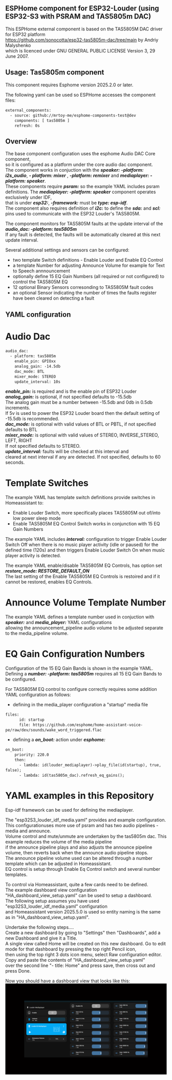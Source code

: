 
## ESPHome component for ESP32-Louder (using ESP32-S3 with PSRAM and TAS5805m DAC)

This ESPHome external component is based on the TAS5805M DAC driver for ESP32 platform<BR>
https://github.com/sonocotta/esp32-tas5805m-dac/tree/main by Andriy Malyshenko<BR>
which is licenced under GNU GENERAL PUBLIC LICENSE Version 3, 29 June 2007.


## Usage: Tas5805m component
This component requires Esphome version 2025.2.0 or later.

The following yaml can be used so ESPHome accesses the component files:
```
external_components:
  - source: github://mrtoy-me/esphome-components-test@dev
    components: [ tas5805m ]
    refresh: 0s
```

## Overview
The base component configuration uses the esphome Audio DAC Core component,<BR>
so it is configured as a platform under the core audio dac component.<BR>
The component works in conjuction with the ***speaker:*** ***-platform: i2s_audio***,
***- platform: mixer*** , ***-platform: remixer*** and ***mediaplayer: -platform: speaker***.<BR>
These components require ***psram:*** so the example YAML includes psram definitions.
The ***mediaplayer: -platform: speaker*** component operates exclusively under IDF,<BR>
that is under ***esp32:***, ***-framework:*** must be ***type: esp-idf***.<BR>
The component also requires definition of ***i2c:*** to define the ***sda:*** and ***scl:*** pins
used to communicate with the ESP32 Louder's TAS5805M.

The component monitors for TAS5805M faults at the update interval of the ***audio_dac: -platform: tas5805m***<BR>
If any fault is detected, the faults will be automatically cleared at this next update interval.

Several additional settings and sensors can be configured:
- two template Switch definitions - Enable Louder and Enable EQ Control
- a template Number for adjusting Announce Volume for example for Text to Speech annnouncement
- optionally define 15 EQ Gain Numbers (all required or not configured) to control the TAS5805M EQ
- 12 optional Binary Sensors corresonding to TAS5805M fault codes
- an optional Sensor indicating the number of times the faults register have been cleared on detecting a fault

## YAML configuration

# Audio Dac
```
audio_dac:
  - platform: tas5805m
    enable_pin: GPIOxx
    analog_gain: -14.5db
    dac_mode: BTL
    mixer_mode: STEREO
    update_interval: 10s
```
***enable_pin:*** is required and is the enable pin of ESP32 Louder<BR>
***analog_gain:*** is optional, if not specified defaults to -15.5db<BR>
The analog gain must be a number between -15.5db and 0db in 0.5db increments.<BR>
If 5v is used to power the ESP32 Louder board then the default setting of -15.5db is recommended.<BR>
***dac_mode:*** is optional with valid values of BTL or PBTL, if not specified defaults to BTL<BR>
***mixer_mode:*** is optional with valid values of STEREO, INVERSE_STEREO, LEFT, RIGHT<BR>
If not specified defaults to STEREO.<BR>
***update_interval:*** faults will be checked at this interval and<BR>
cleared at next interval if any are detected. If not specified, defaults to 60 seconds.<BR>

# Template Switches
The example YAML has template switch definitions provide switches in Homeassistant to:
 - Enable Louder Switch, more specifically places TAS5805M out of/into low power sleep mode
 - Enable TAS5805M EQ Control Switch works in conjunction with 15 EQ Gain Numbers

The example YAML includes ***interval:*** configuration to trigger Enable Louder Switch Off
when there is no music player activity (idle or paused) for the defined time (120s) and
then triggers Enable Louder Switch On when music player activity is detected.

The example YAML enable/disable TAS5805M EQ Controls, has option set ***restore_mode: RESTORE_DEFAULT_ON***<BR>
The last setting of the Enable TAS5805M EQ Controls is restoired and if it cannot be restored, enables EQ Controls.

# Announce Volume Template Number
The example YAML defines a template number used in conjuction with<BR>
***speaker:*** and ***media_player:*** YAML configurations<BR>
allowing the announcement_pipeline audio volume to be adjusted separate to the media_pipeline volume.

# EQ Gain Configuration Numbers
Configuration of the 15 EQ Gain Bands is shown in the example YAML.<BR>
Defining a ***number: -platform: tas5805m*** requires all 15 EQ Gain Bands to be configured.

For TAS5805M EQ control to configure correctly requires some addition YAML configuration as follows:
- defining in the media_player configuration a "startup" media file
```
files:
      id: startup
      file: https://github.com/esphome/home-assistant-voice-pe/raw/dev/sounds/wake_word_triggered.flac
```

- defining a ***on_boot:*** action under ***esphome:***
```
on_boot:
    priority: 220.0
    then:
      - lambda: id(louder_mediaplayer)->play_file(id(startup), true, false);
      - lambda: id(tas5805m_dac).refresh_eq_gains();
```
# 
# YAML examples in this Repository
Esp-idf framework can be used for defining the mediaplayer.

The "esp32S3_louder_idf_media.yaml" provides and example configuration.<BR>
This configurationuses more use of psram and has two audio pipelines - media and announce.<BR>
Volume control and mute/unmute are undertaken by the tas5805m dac. This example reduces the volume of the media pipeline<BR>
if the announce pipeline plays and also adjusts the announce pipeline volume, then reverts back when the announce audio pipeline stops.<BR>
The announce pipeline volume used can be altered through a number template which can be adjusted in Homeassistant.<BR>
EQ control is setup through Enable Eq Control switch and several number templates.<BR>

To control via Homeassistant, quite a few cards need to be defined.<BR>
The example dashboard view configuration "HA_dashboard_view_setup.yaml" can be used to setup a dashboard.<BR>
The following setup assumes you have used "esp32S3_louder_idf_media.yaml" configuration<BR>
and Homeassistant version 2025.5.0 is used so entity naming is the same as in "HA_dashboard_view_setup.yaml".<BR>

Undertake the following steps....<BR>
Create a new dashboard by going to "Settings" then "Dashboards", add a new Dashboard and give it a Title.<BR>
A single view called Home will be created on this new dashboard. Go to edit mode for that dashboard by pressing the top right Pencil icon,<BR>
then using the top right 3 dots icon menu, select Raw configuration editor. Copy and paste the contents of "HA_dashboard_view_setup.yaml"<BR>
over the second line "- title: Home" and press save, then cross out and press Done.<BR>

Now you should have a dashboard view that looks like this:
![alt text](dashboard.png)
